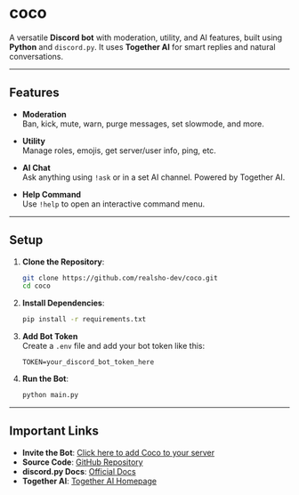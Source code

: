 # coco

A versatile **Discord bot** with moderation, utility, and AI features, built using **Python** and `discord.py`. It uses **Together AI** for smart replies and natural conversations.

---

## Features

- **Moderation**  
  Ban, kick, mute, warn, purge messages, set slowmode, and more.

- **Utility**  
  Manage roles, emojis, get server/user info, ping, etc.

- **AI Chat**  
  Ask anything using `!ask` or in a set AI channel. Powered by Together AI.

- **Help Command**  
  Use `!help` to open an interactive command menu.

---

## Setup

1. **Clone the Repository**:
   ```bash
   git clone https://github.com/realsho-dev/coco.git
   cd coco
   ```

2. **Install Dependencies**:
   ```bash
   pip install -r requirements.txt
   ```

3. **Add Bot Token**  
   Create a `.env` file and add your bot token like this:
   ```
   TOKEN=your_discord_bot_token_here
   ```

4. **Run the Bot**:
   ```bash
   python main.py
   ```

---

## Important Links

- **Invite the Bot**: [Click here to add Coco to your server](https://discord.com/oauth2/authorize?client_id=1302263795346964501&scope=bot+applications.commands&permissions=8)
- **Source Code**: [GitHub Repository](https://github.com/realsho-dev/coco)
- **discord.py Docs**: [Official Docs](https://discordpy.readthedocs.io/)
- **Together AI**: [Together AI Homepage](https://www.together.ai/)